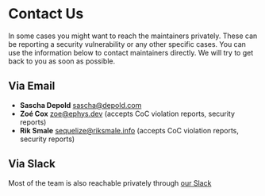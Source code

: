 # Contact Us

In some cases you might want to reach the maintainers privately. These can be reporting a security vulnerability or any other specific cases.
You can use the information below to contact maintainers directly. We will try to get back to you as soon as possible.

## Via Email

- **Sascha Depold** sascha@depold.com
- **Zoé Cox** zoe@ephys.dev (accepts CoC violation reports, security reports)
- **Rik Smale** sequelize@riksmale.info (accepts CoC violation reports, security reports)

## Via Slack

Most of the team is also reachable privately through [our Slack](https://sequelize.org/slack)
